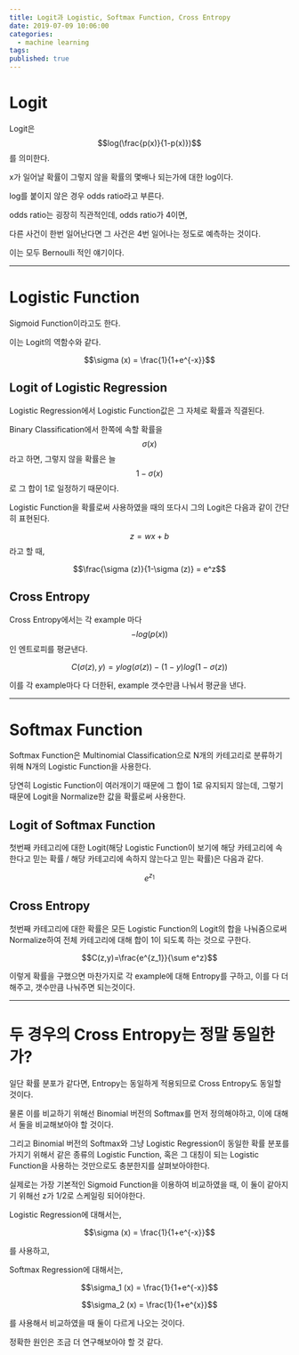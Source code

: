 ```yaml
---
title: Logit과 Logistic, Softmax Function, Cross Entropy
date: 2019-07-09 10:06:00
categories:
  - machine learning
tags:
published: true
---
```


# Logit

Logit은 $$log(\frac{p(x)}{1-p(x)})$$를 의미한다.

x가 일어날 확률이 그렇지 않을 확률의 몇배나 되는가에 대한 log이다.

log를 붙이지 않은 경우 odds ratio라고 부른다.

odds ratio는 굉장히 직관적인데, odds ratio가 4이면,

다른 사건이 한번 일어난다면 그 사건은 4번 일어나는 정도로 예측하는 것이다.

이는 모두 Bernoulli 적인 얘기이다.

---

# Logistic Function

Sigmoid Function이라고도 한다.

이는 Logit의 역함수와 같다.

$$\sigma (x) = \frac{1}{1+e^{-x}}$$

## Logit of Logistic Regression

Logistic Regression에서 Logistic Function값은 그 자체로 확률과 직결된다.

Binary Classification에서 한쪽에 속할 확률을 $$\sigma (x)$$ 라고 하면, 그렇지 않을 확률은 늘 $$1 - \sigma (x)$$ 로 그 합이 1로 일정하기 때문이다.

Logistic Function을 확률로써 사용하였을 때의 또다시 그의 Logit은 다음과 같이 간단히 표현된다.

$$z=wx+b$$ 라고 할 때,

$$\frac{\sigma (z)}{1-\sigma (z)} = e^z$$

## Cross Entropy

Cross Entropy에서는 각 example 마다 $$-log(p(x))$$ 인 엔트로피를 평균낸다.

$$C(\sigma (z),y)=ylog(\sigma (z))-(1-y)log(1-\sigma (z))$$

이를 각 example마다 다 더한뒤, example 갯수만큼 나눠서 평균을 낸다.

---

# Softmax Function

Softmax Function은 Multinomial Classification으로 N개의 카테고리로 분류하기 위해 N개의 Logistic Function을 사용한다.

당연히 Logistic Function이 여러개이기 때문에 그 합이 1로 유지되지 않는데, 그렇기 때문에 Logit을 Normalize한 값을 확률로써 사용한다.

## Logit of Softmax Function

첫번째 카테고리에 대한 Logit(해당 Logistic Function이 보기에 해당 카테고리에 속한다고 믿는 확률 / 해당 카테고리에 속하지 않는다고 믿는 확률)은 다음과 같다.

$$e^{z_1}$$

## Cross Entropy

첫번째 카테고리에 대한 확률은 모든 Logistic Function의 Logit의 합을 나눠줌으로써 Normalize하여 전체 카테고리에 대해 합이 1이 되도록 하는 것으로 구한다.

$$C(z,y)=\frac{e^{z_1}}{\sum e^z}$$

이렇게 확률을 구했으면 마찬가지로 각 example에 대해 Entropy를 구하고, 이를 다 더해주고, 갯수만큼 나눠주면 되는것이다.

---

# 두 경우의 Cross Entropy는 정말 동일한가?

일단 확률 분포가 같다면, Entropy는 동일하게 적용되므로 Cross Entropy도 동일할 것이다.

물론 이를 비교하기 위해선 Binomial 버전의 Softmax를 먼저 정의해야하고, 이에 대해서 둘을 비교해보아야 할 것이다.

그리고 Binomial 버전의 Softmax와 그냥 Logistic Regression이 동일한 확률 분포를 가지기 위해서 같은 종류의 Logistic Function, 혹은 그 대칭이 되는 Logistic Function을 사용하는 것만으로도 충분한지를 살펴보아야한다.

실제로는 가장 기본적인 Sigmoid Function을 이용하여 비교하였을 때, 이 둘이 같아지기 위해선 z가 1/2로 스케일링 되어야한다.

Logistic Regression에 대해서는,

$$\sigma (x) = \frac{1}{1+e^{-x}}$$

를 사용하고,

Softmax Regression에 대해서는,

$$\sigma_1 (x) = \frac{1}{1+e^{-x}}$$

$$\sigma_2 (x) = \frac{1}{1+e^{x}}$$

를 사용해서 비교하였을 때 둘이 다르게 나오는 것이다.

정확한 원인은 조금 더 연구해보아야 할 것 같다.
